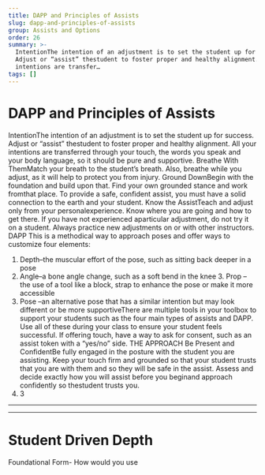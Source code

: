 ```yaml
---
title: DAPP and Principles of Assists
slug: dapp-and-principles-of-assists
group: Assists and Options
order: 26
summary: >-
  IntentionThe intention of an adjustment is to set the student up for success.
  Adjust or “assist” thestudent to foster proper and healthy alignment. All your
  intentions are transfer…
tags: []
---
```

# DAPP and Principles of Assists

IntentionThe intention of an adjustment is to set the student up for success. Adjust or “assist” thestudent to foster proper and healthy alignment. All your intentions are transferred through your touch, the words you speak and your body language, so it should be pure and supportive. Breathe With ThemMatch your breath to the student’s breath. Also, breathe while you adjust, as it will help to protect you from injury. Ground DownBegin with the foundation and build upon that. Find your own grounded stance and work fromthat place. To provide a safe, confident assist, you must have a solid connection to the earth and your student. Know the AssistTeach and adjust only from your personalexperience. Know where you are going and how to get there. If you have not experienced aparticular adjustment, do not try it on a student. Always practice new adjustments on or with other instructors. DAPP This is a methodical way to approach poses and offer ways to customize four elements:
1. Depth–the muscular effort of the pose, such as sitting back deeper in a pose
2. Angle–a bone angle change, such as a soft bend in the knee 3. Prop –the use of a tool like a block, strap to enhance the pose or make it more accessible
4. Pose –an alternative pose that has a similar intention but may look different or be more supportiveThere are multiple tools in your toolbox to support your students such as the four main types of assists and DAPP. Use all of these during your class to ensure your student feels successful. If offering touch, have a way to ask for consent, such as an assist token with a “yes/no” side.
THE APPROACH Be Present and ConfidentBe fully engaged in the posture with the student you are assisting. Keep your touch firm and grounded so that your student trusts that you are with them and so they will be safe in the assist. Assess and decide exactly how you will assist before you beginand approach confidently so thestudent trusts you.
4. 3
- --
- --

# Student Driven Depth

Foundational Form- How would you use
